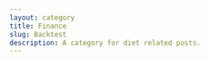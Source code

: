```yaml
---
layout: category
title: Finance
slug: Backtest
description: A category for diet related posts.
---
```

